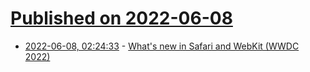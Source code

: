 # [Published on 2022-06-08](index.md)

* [2022-06-08, 02:24:33](https://news.ycombinator.com/item?id=31662490) - [What's new in Safari and WebKit (WWDC 2022)](https://developer.apple.com/videos/play/wwdc2022/10048/)
